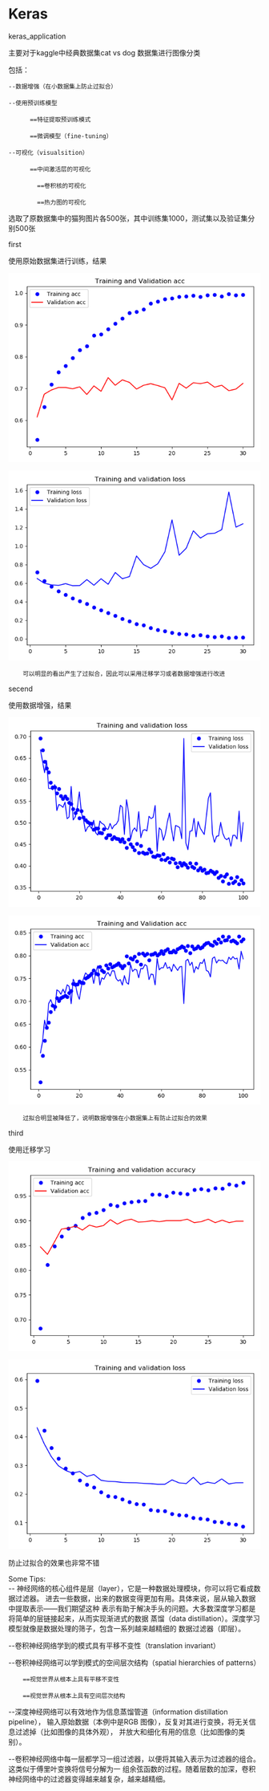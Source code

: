 # Keras
keras_application


主要对于kaggle中经典数据集cat vs dog 数据集进行图像分类

    
包括：

    --数据增强（在小数据集上防止过拟合）
        
    --使用预训练模型
            
          ==特征提取预训练模式
            
          ==微调模型（fine-tuning）
            
    --可视化（visualsition）
        
          ==中间激活层的可视化
            
            ==卷积核的可视化
            
            ==热力图的可视化
            
 
选取了原数据集中的猫狗图片各500张，其中训练集1000，测试集以及验证集分别500张

first

使用原始数据集进行训练，结果
        

![loss](https://github.com/ReOneK/Cat-vs-Dog/blob/master/pic/abc1.png)
        

![acc](https://github.com/ReOneK/Cat-vs-Dog/blob/master/pic/abc2.png)
        
        
        可以明显的看出产生了过拟合，因此可以采用迁移学习或者数据增强进行改进
        
secend
        
使用数据增强，结果
        
![loss](https://github.com/ReOneK/Cat-vs-Dog/blob/master/pic/data_Argu1.png)
       
![acc](https://github.com/ReOneK/Cat-vs-Dog/blob/master/pic/data_Argy2.png)
        
        
        过拟合明显被降低了，说明数据增强在小数据集上有防止过拟合的效果
        
third
        
使用迁移学习
        
 ![loss](https://github.com/ReOneK/Cat-vs-Dog/blob/master/pic/pretrained1.png)
        
 ![acc](https://github.com/ReOneK/Cat-vs-Dog/blob/master/pic/pretrained2.png)
        
        
防止过拟合的效果也非常不错
        

Some Tips:    
  --  神经网络的核心组件是层（layer），它是一种数据处理模块，你可以将它看成数据过滤器。
    进去一些数据，出来的数据变得更加有用。具体来说，层从输入数据中提取表示——我们期望这种
    表示有助于解决手头的问题。大多数深度学习都是将简单的层链接起来，从而实现渐进式的数据
    蒸馏（data distillation）。深度学习模型就像是数据处理的筛子，包含一系列越来越精细的
    数据过滤器（即层）。


     
  --卷积神经网络学到的模式具有平移不变性（translation invariant）
   
  --卷积神经网络可以学到模式的空间层次结构（spatial hierarchies of patterns）
    
        ==视觉世界从根本上具有平移不变性
        
        ==视觉世界从根本上具有空间层次结构
    
   
  --深度神经网络可以有效地作为信息蒸馏管道（information distillation pipeline），
    输入原始数据（本例中是RGB 图像），反复对其进行变换，将无关信息过滤掉（比如图像的具体外观），
    并放大和细化有用的信息（比如图像的类别）。
     
     
  --卷积神经网络中每一层都学习一组过滤器，以便将其输入表示为过滤器的组合。这类似于傅里叶变换将信号分解为一
    组余弦函数的过程。随着层数的加深，卷积神经网络中的过滤器变得越来越复杂，越来越精细。
   

